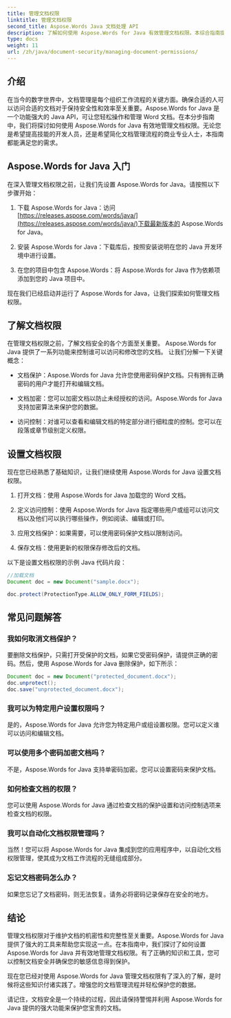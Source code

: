```yaml
---
title: 管理文档权限
linktitle: 管理文档权限
second_title: Aspose.Words Java 文档处理 API
description: 了解如何使用 Aspose.Words for Java 有效管理文档权限。本综合指南提供分步说明和源代码示例。
type: docs
weight: 11
url: /zh/java/document-security/managing-document-permissions/
---
```


## 介绍

在当今的数字世界中，文档管理是每个组织工作流程的关键方面。确保合适的人可以访问合适的文档对于保持安全性和效率至关重要。Aspose.Words for Java 是一个功能强大的 Java API，可让您轻松操作和管理 Word 文档。在本分步指南中，我们将探讨如何使用 Aspose.Words for Java 有效地管理文档权限。无论您是希望提高技能的开发人员，还是希望简化文档管理流程的商业专业人士，本指南都能满足您的需求。

## Aspose.Words for Java 入门

在深入管理文档权限之前，让我们先设置 Aspose.Words for Java。请按照以下步骤开始：

1. 下载 Aspose.Words for Java：访问[https://releases.aspose.com/words/java/](https://releases.aspose.com/words/java/)下载最新版本的 Aspose.Words for Java。

2. 安装 Aspose.Words for Java：下载库后，按照安装说明在您的 Java 开发环境中进行设置。

3. 在您的项目中包含 Aspose.Words：将 Aspose.Words for Java 作为依赖项添加到您的 Java 项目中。

现在我们已经启动并运行了 Aspose.Words for Java，让我们探索如何管理文档权限。

## 了解文档权限

在管理文档权限之前，了解文档安全的各个方面至关重要。 Aspose.Words for Java 提供了一系列功能来控制谁可以访问和修改您的文档。 让我们分解一下关键概念：

- 文档保护：Aspose.Words for Java 允许您使用密码保护文档。只有拥有正确密码的用户才能打开和编辑文档。

- 文档加密：您可以加密文档以防止未经授权的访问。Aspose.Words for Java 支持加密算法来保护您的数据。

- 访问控制：对谁可以查看和编辑文档的特定部分进行细粒度的控制。您可以在段落或章节级别定义权限。

## 设置文档权限

现在您已经熟悉了基础知识，让我们继续使用 Aspose.Words for Java 设置文档权限。

1. 打开文档：使用 Aspose.Words for Java 加载您的 Word 文档。

2. 定义访问控制：使用 Aspose.Words for Java 指定哪些用户或组可以访问文档以及他们可以执行哪些操作，例如阅读、编辑或打印。

3. 应用文档保护：如果需要，可以使用密码保护文档以限制访问。

4. 保存文档：使用更新的权限保存修改后的文档。

以下是设置文档权限的示例 Java 代码片段：

```java
//加载文档
Document doc = new Document("sample.docx");

doc.protect(ProtectionType.ALLOW_ONLY_FORM_FIELDS);
```

## 常见问题解答

### 我如何取消文档保护？

要删除文档保护，只需打开受保护的文档，如果它受密码保护，请提供正确的密码。然后，使用 Aspose.Words for Java 删除保护，如下所示：

```java
Document doc = new Document("protected_document.docx");
doc.unprotect();
doc.save("unprotected_document.docx");
```

### 我可以为特定用户设置权限吗？

是的，Aspose.Words for Java 允许您为特定用户或组设置权限。您可以定义谁可以访问和编辑文档。

### 可以使用多个密码加密文档吗？

不是，Aspose.Words for Java 支持单密码加密。您可以设置密码来保护文档。

### 如何检查文档的权限？

您可以使用 Aspose.Words for Java 通过检查文档的保护设置和访问控制选项来检查文档的权限。

### 我可以自动化文档权限管理吗？

当然！您可以将 Aspose.Words for Java 集成到您的应用程序中，以自动化文档权限管理，使其成为文档工作流程的无缝组成部分。

### 忘记文档密码怎么办？

如果您忘记了文档密码，则无法恢复。请务必将密码记录保存在安全的地方。

## 结论

管理文档权限对于维护文档的机密性和完整性至关重要。Aspose.Words for Java 提供了强大的工具来帮助您实现这一点。在本指南中，我们探讨了如何设置 Aspose.Words for Java 并有效地管理文档权限。有了正确的知识和工具，您可以控制文档安全并确保您的敏感信息得到保护。

现在您已经对使用 Aspose.Words for Java 管理文档权限有了深入的了解，是时候将这些知识付诸实践了。增强您的文档管理流程并轻松保护您的数据。

请记住，文档安全是一个持续的过程，因此请保持警惕并利用 Aspose.Words for Java 提供的强大功能来保护您宝贵的文档。